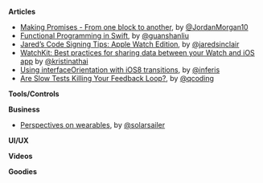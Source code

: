 **Articles**

* [Making Promises - From one block to another](https://medium.com/the-traveled-ios-developers-guide/making-promises-417f13da901f), by [@JordanMorgan10](https://twitter.com/JordanMorgan10)
* [Functional Programming in Swift](http://jamesonquave.com/blog/functional-programming-in-swift/), by [@guanshanliu](https://twitter.com/guanshanliu)
* [Jared’s Code Signing Tips: Apple Watch Edition](http://blog.jaredsinclair.com/post/117350678170/jareds-code-signing-tips-apple-watch-edition), by [@jaredsinclair](https://twitter.com/jaredsinclair)
* [WatchKit: Best practices for sharing data between your Watch and iOS app](http://www.kristinathai.com/watchkit-best-practices-for-sharing-data-between-your-watch-and-ios-app/) by [@kristinathai](https://twitter.com/kristinathai)
* [Using interfaceOrientation with iOS8 transitions](http://blog.inferis.org/blog/2015/04/27/ios8-and-interfaceorientation/), by [@inferis](https://twitter.com/inferis)
* [Are Slow Tests Killing Your Feedback Loop?](http://qualitycoding.org/slow-tests/), by [@qcoding](https://twitter.com/qcoding)


**Tools/Controls**


**Business**

* [Perspectives on wearables](http://solarsailer.net/2015/04/wearables), by [@solarsailer](https://twitter.com/solarsailer)


**UI/UX**


**Videos**


**Goodies**

